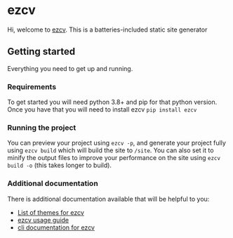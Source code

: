 # ezcv

Hi, welcome to [ezcv](https://ezcv.readthedocs.io/en/latest/). This is a batteries-included static site generator

## Getting started

Everything you need to get up and running.

### Requirements

To get started you will need python 3.8+ and pip for that python version. Once you have that you will need to install ezcv `pip install ezcv`

### Running the project

You can preview your project using `ezcv -p`, and generate your project fully using `ezcv build` which will build the site to `/site`. You can also set it to minify the output files to improve your performance on the site using `ezcv build -o` (this takes longer to build).

### Additional documentation

There is additional documentation available that will be helpful to you:

- [List of themes for ezcv](https://ezcv.readthedocs.io/en/latest/included-themes/)
- [ezcv usage guide](https://ezcv.readthedocs.io/en/latest/usage/)
- [cli documentation for ezcv](https://ezcv.readthedocs.io/en/latest/cli/)
